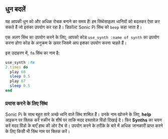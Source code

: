 ## धुन बदलें

यह आपकी धुन को और अधिक रोचक बनाने का समय है! हम सिंथेसाइज़र ध्वनियों को बदलकर ऐसा कर सकते हैं जो इसका उपयोग कर रहा है। डिफ़ॉल्ट Sonic Pi सिंथ को `beep` कहा जाता है।

एक अलग सिंथ का उपयोग करने के लिए, आपको कोड `use_synth :name of synth` का उपयोग करना होगा कोड के अनुक्रम के ऊपर जिसमे आप इसका उपयोग करना चाहते हैं।

इस उदाहरण में, `fm` सिंथ का नाम है:

```ruby
use_synth :fm
2.times do
  play 60
  sleep 0.5
  play 67
  sleep 0.5
end
```

### प्रयास करने के लिए सिंथ

Sonic Pi के साथ बहुत सारे अच्छे ध्वनि वाले सिंथ शामिल हैं। उनके नाम खोजने के लिए, **help** आइकन पर क्लिक करें स्क्रीन के शीर्ष पर ताकि मदद दस्तावेज़ विंडो दिखाई दे। फिर **Synths** का चयन करें मदद विंडो के बाएँ हाथ की ओर टैब से। उपयोग करने के तरीके के बारे में अधिक जानकारी प्राप्त करने के लिए किसी भी सिंथ नाम पर क्लिक करें।